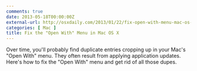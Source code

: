 ```yaml
---
comments: true
date: 2013-05-18T00:00:00Z
external-url: http://osxdaily.com/2013/01/22/fix-open-with-menu-mac-os-x/
categories: [ Mac ]
title: Fix the "Open With" Menu in Mac OS X
---
```


Over time, you'll probably find duplicate entries cropping up in your Mac's
"Open With" menu.  They often result from applying application updates.
Here's how to fix the "Open With" menu and get rid of all those dupes.
